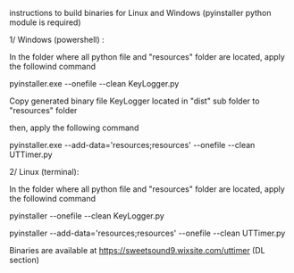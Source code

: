 instructions to build binaries for Linux and Windows (pyinstaller python module is required)

1/ Windows (powershell) :

In the folder where all python file and "resources" folder are located, apply the followind command

pyinstaller.exe --onefile --clean KeyLogger.py

Copy generated binary file KeyLogger located in "dist" sub folder to "resources" folder

then, apply the following command

pyinstaller.exe --add-data='resources;resources' --onefile --clean UTTimer.py

2/ Linux (terminal):

In the folder where all python file and "resources" folder are located, apply the followind command

pyinstaller --onefile --clean KeyLogger.py

pyinstaller --add-data='resources;resources' --onefile --clean UTTimer.py


Binaries are available at https://sweetsound9.wixsite.com/uttimer (DL section)

